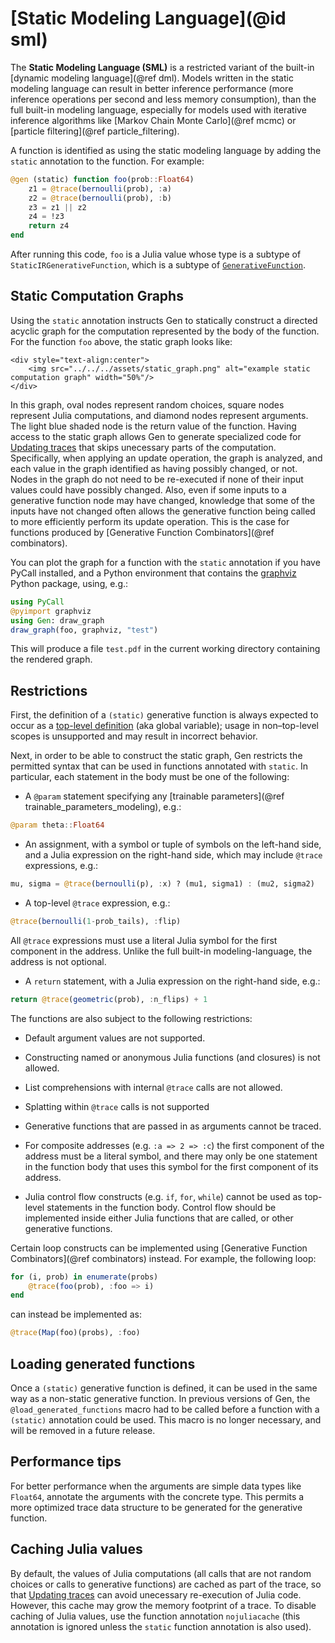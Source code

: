 # [Static Modeling Language](@id sml)

The **Static Modeling Language (SML)** is a restricted variant of the built-in [dynamic modeling language](@ref dml).
Models written in the static modeling language can result in better inference performance (more inference operations per second and less memory consumption), than the full built-in modeling language, especially for models used with iterative inference algorithms like [Markov Chain Monte Carlo](@ref mcmc) or [particle filtering](@ref particle_filtering).

A function is identified as using the static modeling language by adding the `static` annotation to the function.
For example:
```julia
@gen (static) function foo(prob::Float64)
    z1 = @trace(bernoulli(prob), :a)
    z2 = @trace(bernoulli(prob), :b)
    z3 = z1 || z2
    z4 = !z3
    return z4
end
```
After running this code, `foo` is a Julia value whose type is a subtype of `StaticIRGenerativeFunction`, which is a subtype of [`GenerativeFunction`](@ref).

## Static Computation Graphs
Using the `static` annotation instructs Gen to statically construct a directed acyclic graph for the computation represented by the body of the function.
For the function `foo` above, the static graph looks like:
```@raw html
<div style="text-align:center">
    <img src="../../../assets/static_graph.png" alt="example static computation graph" width="50%"/>
</div>
```
In this graph, oval nodes represent random choices, square nodes represent Julia computations, and diamond nodes represent arguments.
The light blue shaded node is the return value of the function.
Having access to the static graph allows Gen to generate specialized code for [Updating traces](@ref) that skips unecessary parts of the computation.
Specifically, when applying an update operation, the graph is analyzed, and each value in the graph identified as having possibly changed, or not.
Nodes in the graph do not need to be re-executed if none of their input values could have possibly changed.
Also, even if some inputs to a generative function node may have changed, knowledge that some of the inputs have not changed often allows the generative function being called to more efficiently perform its update operation.
This is the case for functions produced by [Generative Function Combinators](@ref combinators).

You can plot the graph for a function with the `static` annotation if you have PyCall installed, and a Python environment that contains the [graphviz](https://pypi.org/project/graphviz/) Python package, using, e.g.:
```julia
using PyCall
@pyimport graphviz
using Gen: draw_graph
draw_graph(foo, graphviz, "test")
```
This will produce a file `test.pdf` in the current working directory containing the rendered graph.

## Restrictions

First, the definition of a `(static)` generative function is always expected to occur as a [top-level definition](https://docs.julialang.org/en/v1/manual/modules/) (aka global variable); usage in non–top-level scopes is unsupported and may result in incorrect behavior.

Next, in order to be able to construct the static graph, Gen restricts the permitted syntax that can be used in functions annotated with `static`.
In particular, each statement in the body must be one of the following:

- A `@param` statement specifying any [trainable parameters](@ref trainable_parameters_modeling), e.g.:

```julia
@param theta::Float64
```

- An assignment, with a symbol or tuple of symbols on the left-hand side, and a Julia expression on the right-hand side, which may include `@trace` expressions, e.g.:

```julia
mu, sigma = @trace(bernoulli(p), :x) ? (mu1, sigma1) : (mu2, sigma2)
```

- A top-level `@trace` expression, e.g.:

```julia
@trace(bernoulli(1-prob_tails), :flip)
```
All `@trace` expressions must use a literal Julia symbol for the first component in the address. Unlike the full built-in modeling-language, the address is not optional.

- A `return` statement, with a Julia expression on the right-hand side, e.g.:

```julia
return @trace(geometric(prob), :n_flips) + 1
```

The functions are also subject to the following restrictions:

- Default argument values are not supported.

- Constructing named or anonymous Julia functions (and closures) is not allowed.

- List comprehensions with internal `@trace` calls are not allowed.

- Splatting within `@trace` calls is not supported

- Generative functions that are passed in as arguments cannot be traced.

- For composite addresses (e.g. `:a => 2 => :c`) the first component of the address must be a literal symbol, and there may only be one statement in the function body that uses this symbol for the first component of its address.

- Julia control flow constructs (e.g. `if`, `for`, `while`) cannot be used as top-level statements in the function body. Control flow should be implemented inside either Julia functions that are called, or other generative functions.

Certain loop constructs can be implemented using [Generative Function Combinators](@ref combinators) instead. For example, the following loop:
```julia
for (i, prob) in enumerate(probs)
    @trace(foo(prob), :foo => i)
end
```
can instead be implemented as:
```julia
@trace(Map(foo)(probs), :foo)
```

## Loading generated functions

Once a `(static)` generative function is defined, it can be used in the same way as a non-static generative function. In previous versions of Gen, the `@load_generated_functions` macro had to be called before a function with a `(static)` annotation could be used. This macro is no longer necessary, and will be removed in a future release.

## Performance tips
For better performance when the arguments are simple data types like `Float64`, annotate the arguments with the concrete type.
This permits a more optimized trace data structure to be generated for the generative function.

## Caching Julia values

By default, the values of Julia computations (all calls that are not random choices or calls to generative functions) are cached as part of the trace, so that [Updating traces](@ref) can avoid unecessary re-execution of Julia code.
However, this cache may grow the memory footprint of a trace.
To disable caching of Julia values, use the function annotation `nojuliacache` (this annotation is ignored unless the `static` function annotation is also used).
